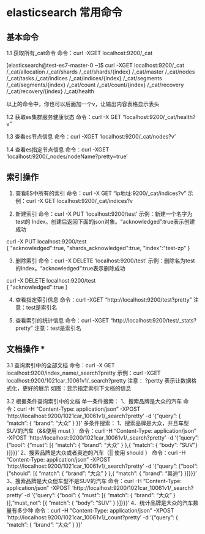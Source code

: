# elasticsearch 常用命令
## 基本命令
1.1 获取所有_cat命令
命令：curl -XGET localhost:9200/_cat

[elasticsearch@test-es7-master-0 ~]$ curl -XGET localhost:9200/_cat
/_cat/allocation
/_cat/shards
/_cat/shards/{index}
/_cat/master
/_cat/nodes
/_cat/tasks
/_cat/indices
/_cat/indices/{index}
/_cat/segments
/_cat/segments/{index}
/_cat/count
/_cat/count/{index}
/_cat/recovery
/_cat/recovery/{index}
/_cat/health

以上的命令中，你也可以后面加一个v，让输出内容表格显示表头

1.2 获取es集群服务健康状态
命令：curl -X GET “localhost:9200/_cat/health?v”

1.3 查看es节点信息
命令：curl -XGET ‘localhost:9200/_cat/nodes?v’

1.4 查看es指定节点信息
命令：curl -XGET ‘localhost:9200/_nodes/nodeName?pretty=true’

## 索引操作
1. 查看ES中所有的索引
命令：curl -X GET “ip地址:9200/_cat/indices?v”
示例：curl -X GET localhost:9200/_cat/indices?v


2. 新建索引
命令：curl -X PUT ‘localhost:9200/test’
示例：新建一个名字为test的 Index。创建后返回下面的json对象。“acknowledged”:true表示创建成功

curl -X PUT localhost:9200/test         
{
 "acknowledged":true,
 "shards_acknowledged":true,
 "index":"test-zp"
 }

3. 删除索引
命令：curl -X DELETE ‘localhost:9200/test’
示例：删除名为test的Index。“acknowledged”:true表示删除成功

curl -X DELETE localhost:9200/test         
{
 "acknowledged":true
 }

4. 查看指定索引信息
命令：curl -XGET “http://localhost:9200/test?pretty” 注意：test是索引名

4. 查看索引的统计信息
命令：curl -XGET “http://localhost:9200/test/_stats?pretty” 注意：test是索引名

## 文档操作 *
3.1 查询索引中的全部文档
命令：curl -X GET localhost:9200/index_name/_search?pretty
示例：curl -XGET localhost:9200/1021car_10061v1/_search?pretty 注意： ?pertty 表示让数据格式化，更好的展示
如图：显示指定索引下文档的信息


3.2 根据条件查询索引中的文档
单一条件搜索：
1、搜索品牌是大众的汽车
命令：curl -H “Content-Type: application/json” -XPOST ‘http://localhost:9200/1021car_10061v1/_search?pretty’ -d ‘{“query”: { “match”: { “brand”: “大众” } }}’
多条件搜索：
1、搜索品牌是大众，并且车型SUV的汽车（&&使用 must ）
命令：curl -H “Content-Type: application/json” -XPOST ‘http://localhost:9200/1021car_10061v1/_search?pretty’ -d ‘{“query”: {“bool”: {“must”: [{ “match”: { “brand”: “大众” } },{ “match”: { “body”: “SUV”} }]}}}’
2、搜索品牌是大众或者奥迪的汽车（|| 使用 should ）
命令：curl -H “Content-Type: application/json” -XPOST ‘http://localhost:9200/1021car_10061v1/_search?pretty’ -d ‘{“query”: {“bool”: {“should”: [{ “match”: { “brand”: “大众” } },{ “match”: { “brand”: “奥迪”} }]}}}’
3、搜索品牌是大众但车型不是SUV的汽车
命令：curl -H “Content-Type: application/json” -XPOST ‘http://localhost:9200/1021car_10061v1/_search?pretty’ -d ‘{“query”: {“bool”: { “must”: [{ “match”: { “brand”: “大众” } }],“must_not”: [{ “match”: { “body”: “SUV” } }]}}}’
4、统计品牌是大众的汽车数量有多少种
命令：curl -H “Content-Type: application/json” -XPOST ‘http://localhost:9200/1021car_10061v1/_count?pretty’ -d ‘{“query”: { “match”: { “brand”: “大众” } }}’
